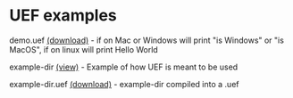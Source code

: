 # UEF examples
demo.uef [(download)](https://github.com/Unzor/uef/raw/main/examples/demo.uef) - if on Mac or Windows will print "is Windows" or "is MacOS", if on linux will print Hello World

example-dir [(view)](https://github.com/Unzor/uef/tree/main/examples/example-dir) - Example of how UEF is meant to be used

example-dir.uef [(download)](https://github.com/Unzor/uef/raw/main/examples/example-dir.uef) - example-dir compiled into a .uef
